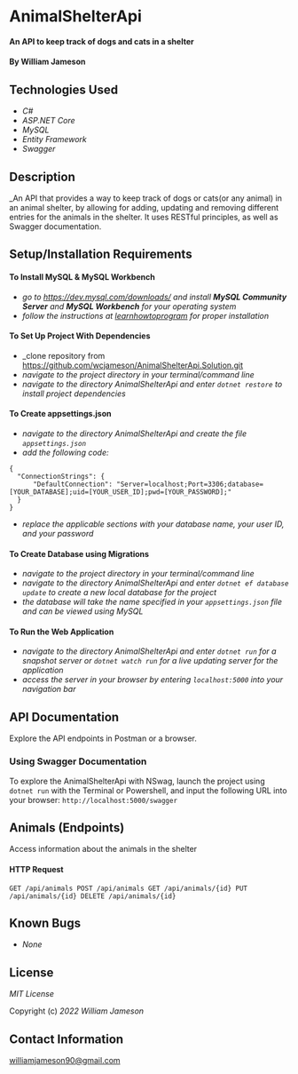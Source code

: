 # AnimalShelterApi

#### An API to keep track of dogs and cats in a shelter

#### By William Jameson

## Technologies Used

* _C#_
* _ASP.NET Core_
* _MySQL_
* _Entity Framework_
* _Swagger_

## Description

_An API that provides a way to keep track of dogs or cats(or any animal) in an animal shelter, by allowing for adding, updating and removing different entries for the animals in the shelter.  It uses RESTful principles, as well as Swagger documentation.

## Setup/Installation Requirements

#### To Install MySQL & MySQL Workbench

* _go to https://dev.mysql.com/downloads/ and install **MySQL Community Server** and **MySQL Workbench** for your operating system_
* _follow the instructions at [learnhowtoprogram](https://www.learnhowtoprogram.com/c-and-net/getting-started-with-c/installing-and-configuring-mysql) for proper installation_

#### To Set Up Project With Dependencies

* _clone repository from https://github.com/wcjameson/AnimalShelterApi.Solution.git
* _navigate to the project directory in your terminal/command line_
* _navigate to the directory AnimalShelterApi and enter ```dotnet restore``` to install project dependencies_

#### To Create appsettings.json

* _navigate to the directory AnimalShelterApi and create the file ```appsettings.json```_
* _add the following code:_
```
{
  "ConnectionStrings": {
      "DefaultConnection": "Server=localhost;Port=3306;database=[YOUR_DATABASE];uid=[YOUR_USER_ID];pwd=[YOUR_PASSWORD];"
  }
}
```
* _replace the applicable sections with your database name, your user ID, and your password_

#### To Create Database using Migrations

* _navigate to the project directory in your terminal/command line_
* _navigate to the directory AnimalShelterApi and enter ```dotnet ef database update``` to create a new local database for the project_
* _the database will take the name specified in your ```appsettings.json``` file and can be viewed using MySQL_

#### To Run the Web Application

* _navigate to the directory AnimalShelterApi and enter ```dotnet run``` for a snapshot server or ```dotnet watch run``` for a live updating server for the application_
* _access the server in your browser by entering ```localhost:5000``` into your navigation bar_

## API Documentation
Explore the API endpoints in Postman or a browser.

### Using Swagger Documentation
To explore the AnimalShelterApi with NSwag, launch the project using ```dotnet run``` with the Terminal or Powershell, and input the following URL into your browser: ```http://localhost:5000/swagger```


## Animals (Endpoints)

Access information about the animals in the shelter

#### HTTP Request
`
GET /api/animals
POST /api/animals
GET /api/animals/{id}
PUT /api/animals/{id}
DELETE /api/animals/{id}
`

## Known Bugs

* _None_

## License

_MIT License_

Copyright (c) _2022_ _William Jameson_ 

## Contact Information
williamjameson90@gmail.com
